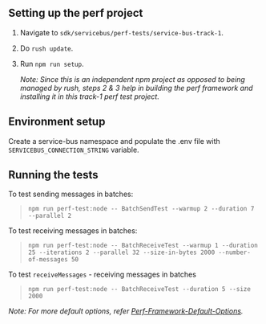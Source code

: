 ## Setting up the perf project

1. Navigate to `sdk/servicebus/perf-tests/service-bus-track-1`.
2. Do `rush update`.
3. Run `npm run setup`.

   _Note: Since this is an independent npm project as opposed to being managed by rush, steps 2 & 3 help in building the perf framework and installing it in this track-1 perf test project._

## Environment setup

Create a service-bus namespace and populate the .env file with `SERVICEBUS_CONNECTION_STRING` variable.

## Running the tests

To test sending messages in batches:

> `npm run perf-test:node -- BatchSendTest --warmup 2 --duration 7 --parallel 2`

To test receiving messages in batches:

> `npm run perf-test:node -- BatchReceiveTest --warmup 1 --duration 25 --iterations 2 --parallel 32 --size-in-bytes 2000 --number-of-messages 50`

To test `receiveMessages` - receiving messages in batches

> `npm run perf-test:node -- BatchReceiveTest --duration 5 --size 2000`

_Note: For more default options, refer [Perf-Framework-Default-Options](https://github.com/Azure/azure-sdk-for-js/blob/main/sdk/test-utils/perf/README.md#keyconcepts)._